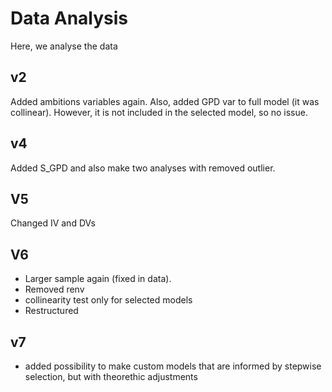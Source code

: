 # Data Analysis

Here, we analyse the data

## v2
Added ambitions variables again. Also, added GPD var to full model (it was collinear). However, it is not included in the selected model, so no issue. 

## v4

Added S_GPD and also make two analyses with removed outlier.

## V5

Changed IV and DVs

## V6

- Larger sample again (fixed in data). 
- Removed renv
- collinearity test only for selected models
- Restructured

## v7
- added possibility to make custom models that are informed by stepwise selection, but with theorethic adjustments

